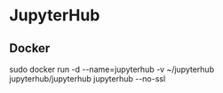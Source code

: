 # JupyterHub 

## Docker
sudo docker run -d --name=jupyterhub -v ~/jupyterhub  jupyterhub/jupyterhub jupyterhub --no-ssl
